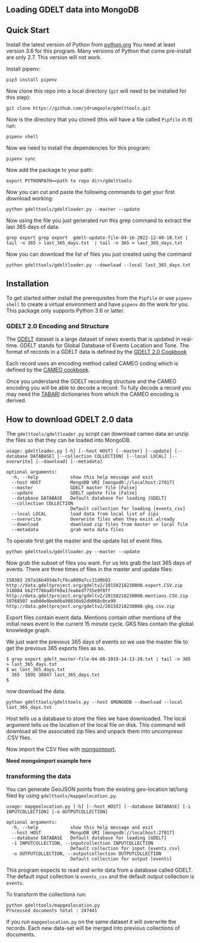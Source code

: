 ## Loading GDELT data into MongoDB

## Quick Start

Install the latest version of Python from [python.org](https://www.python.org/downloads/)
You need at least version 3.6 for this program. Many versions of Python that
come pre-install are only 2.7. This version will not work.

Install pipenv:

```pip3 install pipenv```

Now clone this repo into a local directory (`git` will need to be installed
for this step):

```git clone https://github.com/jdrumgoole/gdelttools.git```

Now is the directory that you cloned (this will have a file called `Pipfile` in it)
run:

``pipenv shell``

Now we need to install the dependencies for this program:

``pipenv sync``

Now add the package to your path:

`export PYTHONPATH=<path to repo dir>/gdelttools`

Now you can cut and paste the following commands to get your first download
working:

```commandline
python gdelttools/gdeltloader.py --master --update
```
Now using the file you just generated run this grep 
command to extract the last 365 days of data.

```commandline
grep export grep export  gdelt-update-file-04-16-2022-12-40-10.txt | tail -n 365 > last_365_days.txt  | tail -n 365 > last_365_days.txt
```

Now you can download the list of files you just created using the command

```commandline
python gdelttools/gdeltloader.py --download --local last_365_days.txt
```
## Installation

To get started either install the prerequisites from the `Pipfile` or use `pipenv shell` to create a virtual environment and have `pipenv` do the work for you.  This package only supports Python 3.6 or latter.

### GDELT 2.0 Encoding and Structure
The [GDELT](https://gdelt.org) dataset is a large dataset of news events that is updated
in real-time. GDELT stands for Global Database of Events Location and Tone. The format
of records in a GDELT data is defined by the [GDELT 2.0 Cookbook](http://data.gdeltproject.org/documentation/GDELT-Event_Codebook-V2.0.pdf)

Each record uses an encoding method called CAMEO coding which is defined by the
[CAMEO cookbook](https://parusanalytics.com/eventdata/cameo.dir/CAMEO.Manual.1.1b3.pdf).

Once you understand the GDELT recording structure and the CAMEO encoding you will be able
to decode a record. To fully decode a record you may need the 
[TABARI](https://github.com/openeventdata/tabari_dictionaries) dictionaries
from which the CAMEO encoding is derived. 

## How to download GDELT 2.0 data

The `gdelttools/gdeltloader.py` script can download cameo data an unzip the files so that
they can be loaded into MongoDB.

```
usage: gdeltloader.py [-h] [--host HOST] [--master] [--update] [--database DATABASE] [--collection COLLECTION] [--local LOCAL] [--overwrite] [--download] [--metadata]

optional arguments:
  -h, --help            show this help message and exit
  --host HOST           MongoDB URI [mongodb://localhost:27017]
  --master              GDELT master file [False]
  --update              GDELT update file [False]
  --database DATABASE   Default database for loading [GDELT]
  --collection COLLECTION
                        Default collection for loading [events_csv]
  --local LOCAL         load data from local list of zips
  --overwrite           Overwrite files when they exist already
  --download            download zip files from master or local file
  --metadata            grab meta data files
```

To operate first get the master and the update list of event files.

``python gdelttools/gdeltloader.py --master --update``

Now grab the subset of files you want. For us lets grab the last 365 days of events. There 
are three times of files in the master and update files:
```
150383 297a16b493de7cf6ca809a7cc31d0b93 http://data.gdeltproject.org/gdeltv2/20150218230000.export.CSV.zip
318084 bb27f78ba45f69a17ea6ed7755e9f8ff http://data.gdeltproject.org/gdeltv2/20150218230000.mentions.CSV.zip
10768507 ea8dde0beb0ba98810a92db068c0ce99 http://data.gdeltproject.org/gdeltv2/20150218230000.gkg.csv.zip
```

Export files contain event data. Mentions contain other mentions of the initial news event in the current 15
minute cycle. GKS files contain the global knowledge graph.

We just want the previous 365 days of events so we use the master file to get the previous 
365 exports files as so. 

```shell
$ grep export gdelt_master-file-04-08-2019-14-13-28.txt | tail -n 365 > last_365_days.txt
$ wc last_365_days.txt
  365  1095 38847 last_365_days.txt
$
```

now download the data.

```shell
python gdelttools/gdelttools.py --host $MONGODB --download --local last_365_days.txt 
```

Host tells us a database to store the files we have downloaded. The local argument tells us
the location of the local file on disk. This command will download all the associated zip files
and unpack them into uncompress .CSV files. 


Now import the CSV files with [mongoimport](https://docs.mongodb.com/database-tools/mongoimport/).

**Need mongoimport example here**

### transforming the data

You can generate GeoJSON points from the existing  geo-location lat/long filed
by using `gdelttools/mapgeolocation.py`.

```shell
usage: mapgeolocation.py [-h] [--host HOST] [--database DATABASE] [-i INPUTCOLLECTION] [-o OUTPUTCOLLECTION]

optional arguments:
  -h, --help            show this help message and exit
  --host HOST           MongoDB URI [mongodb://localhost:27017]
  --database DATABASE   Default database for loading [GDELT]
  -i INPUTCOLLECTION, --inputcollection INPUTCOLLECTION
                        Default collection for input [events_csv]
  -o OUTPUTCOLLECTION, --outputcollection OUTPUTCOLLECTION
                        Default collection for output [events]
```
This program expects to read and write data from a database called GDELT. The 
default input collection is `events_csv` and the default output collection is 
`events`.

To transform the collections run:
```shell
python gdelttools/mapgeolocation.py
Processed documents total : 247441
```
If you run `mapgeolocation.py` on the same dataset it will overwrite the records.
Each new data-set will be merged into previous collections of documents. 



